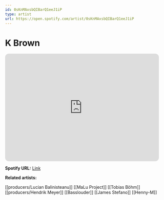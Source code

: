 ```yaml
---
id: 0sKnMAxsbQIBarQ1eeJ1iP
type: artist
url: https://open.spotify.com/artist/0sKnMAxsbQIBarQ1eeJ1iP
---
```

# K Brown

<iframe style="border-radius:12px" src="https://open.spotify.com/embed/artist/0sKnMAxsbQIBarQ1eeJ1iP" width="100%" height="352" frameBorder="0" allowfullscreen="" allow="autoplay; clipboard-write; encrypted-media; fullscreen; picture-in-picture" loading="lazy"></iframe>

**Spotify URL:** [Link](https://open.spotify.com/artist/0sKnMAxsbQIBarQ1eeJ1iP)

**Related artists:**

[[producers/Lucian Balinisteanu]]
[[MaLu Project]]
[[Tobias Böhm]]
[[producers/Hendrik Meyer]]
[[Basslouder]]
[[James Stefano]]
[[Henny-M]]
